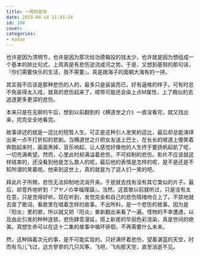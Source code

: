 ```yaml
---
title: 一周的悲伤
date: 2015-04-14 11:43:24
id: 108
cover: 
categories:
- madao
---
```


也许是因为清明节，也许是因为那次给功德箱投的钱太少，也许就是因为想组成一个基本的排比句式，上周真是有悲伤逆流成河之势。于是，又想到基努的那句话，『你们需要快乐的生活，我不需要』。真是跟海子的面朝大海有的一拼。

其实我不应该是那种悲伤的人的，最多只是装装而已，好有逼格的样子。可有时总不免装得太入戏，就真的悲伤起来了，顺带可能还会染上点M属性，上了瘾似的去追逐更多更深的悲伤。

本来只是在无聊的午后，想到以前翻到的《横道世之介》一直没看完，就又找出来，完完全全地看完。

故事讲述的就是一逗比的短暂人生。可正是这种引人发笑的逗比，最后却总能演绎出来一点不打折扣的悲剧。当横道世之介把女友送上巴士，在长长的坡道上傻笑着奔跑起来时，画面黑掉，音乐响起，让人感觉好像他的人生终于要扬帆起航了呢，一切充满希望。然而，心里此时却满溢着悲伤，不可抑制的悲伤。影片不应该就这样结束的，还没看到他是怎么救人的呢，最后他的表情是怎样的呢，是不是还是不知所谓的笑着呢。他来到这世上，真的就是为了逗人们一笑的吧。

拜此片子所赐，悲伤无法抑制地流淌开来。于是就去找有没有其它类似的片子。最后，却意外地听到『アヤノの幸福理論』。当然，这首歌以前就听过，只是没有太在意，只是觉得好听。现在听到，发觉完全和自己的悲伤情绪吻合上了。不禁地就去查了歌词，看歌里在唱着怎样的故事。不出所料，是一个悲伤的故事。因为是『阳炎』里的歌，所以就又把『阳炎』重新翻出来看了一遍。怪物的不幸遭遇，以及由此引发的种种连锁，悲伤肆意漫延，搭上新房的华丽色彩渲染，真是世间的绝美。真想生命可以在这十二集的故事中循环徘徊，不再需要什么未来。

然，这种隔着次元的事，是不可能实现的。只好满怀着悲伤，望着湛蓝的天空，时而有鸟儿飞过，远方寥寥的几只风筝，飞吧，飞向那天空，直至消逝不见。
